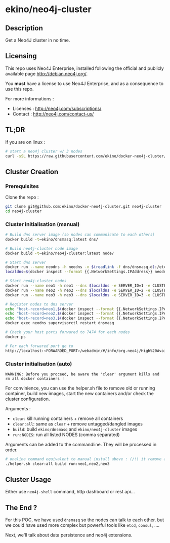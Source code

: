 # ekino/neo4j-cluster

## Description

Get a Neo4J cluster in no time.

## Licensing

This repo uses Neo4J Enterprise, installed following the official and publicly
available page http://debian.neo4j.org/.

You **must** have a license to use Neo4J Enterprise, and as a consequence to use
this repo.

For more informations :
- Licenses :  http://neo4j.com/subscriptions/
- Contact : http://neo4j.com/contact-us/

## TL;DR

If you are on linux :
```bash
# start a neo4j cluster w/ 3 nodes
curl -sSL https://raw.githubusercontent.com/ekino/docker-neo4j-cluster/master/helper.sh | bash -s run:neomaster,neoreadslave,neobackup
```

## Cluster Creation

### Prerequisites

Clone the repo :
```bash
git clone git@github.com:ekino/docker-neo4j-cluster.git neo4j-cluster
cd neo4j-cluster
```

### Cluster initialisation (manual)

```bash
# Build dns server image (so nodes can communicate to each others)
docker build -t=ekino/dnsmasq:latest dns/

# Build neo4j-cluster node image
docker build -t=ekino/neo4j-cluster:latest node/

# Start dns server
docker run --name neodns -h neodns -v $(readlink -f dns/dnsmasq.d):/etc/dnsmasq.d -d ekino/dnsmasq:latest
localdns=$(docker inspect --format {{.NetworkSettings.IPAddress}} neodns)

# Start neo4j-cluster nodes
docker run --name neo1 -h neo1 --dns $localdns -e SERVER_ID=1 -e CLUSTER_NODES=neo1,neo2,neo3 -P -d ekino/neo4j-cluster:latest
docker run --name neo2 -h neo2 --dns $localdns -e SERVER_ID=2 -e CLUSTER_NODES=neo1,neo2,neo3 -P -d ekino/neo4j-cluster:latest
docker run --name neo3 -h neo3 --dns $localdns -e SERVER_ID=3 -e CLUSTER_NODES=neo1,neo2,neo3 -P -d ekino/neo4j-cluster:latest

# Register nodes to dns server
echo "host-record=neo1,$(docker inspect --format {{.NetworkSettings.IPAddress}} neo1)" | tee dns/dnsmasq.d/50_docker_neo1
echo "host-record=neo2,$(docker inspect --format {{.NetworkSettings.IPAddress}} neo2)" | tee dns/dnsmasq.d/50_docker_neo2
echo "host-record=neo3,$(docker inspect --format {{.NetworkSettings.IPAddress}} neo3)" | tee dns/dnsmasq.d/50_docker_neo3
docker exec neodns supervisorctl restart dnsmasq

# Check your host ports forwared to 7474 for each nodes
docker ps

# For each forwared port go to
http://localhost:<FORWARDED_PORT>/webadmin/#/info/org.neo4j/High%20Availability/
```

### Cluster initialisation (auto)

`WARNING: Before you proceed, be aware the 'clear' argument kills and rm all docker containers !`

For convinience, you can use the helper.sh file to remove old or running container, build new images,
start the new containers and/or check the cluster configuration.

Arguments :
- `clear`: kill running containers + remove all containers
- `clear:all`: same as `clear` + remove untagged/dangled images
- `build`: build `ekino/dnsmasq` and `ekino/neo4j-cluster` images
- `run:NODES`: run all listed NODES (comma separated)

Arguments can be added to the commandline. They will be processed in order.

```bash
# oneline command equivalent to manual install above : (/!\ it remove all your containers /!\)
./helper.sh clear:all build run:neo1,neo2,neo3
```

## Cluster Usage

Either use `neo4j-shell` command, http dashboard or rest api...

## The End ?

For this POC, we have used `dnsmasq` so the nodes can talk to each other.
but we could have used more complex but powerful tools like `etcd`, `consul`, ....

Next, we'll talk about data persistence and neo4j extensions.
